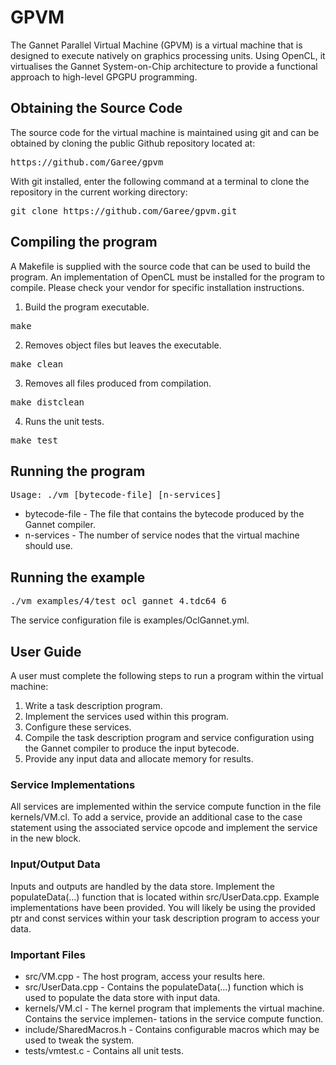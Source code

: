 GPVM
==

The Gannet Parallel Virtual Machine (GPVM) is a virtual machine that is designed to execute natively on graphics processing units. Using OpenCL, it virtualises the Gannet System-on-Chip architecture to provide a functional approach to high-level GPGPU programming.

Obtaining the Source Code
-------------------------
The source code for the virtual machine is maintained using git and can be obtained by cloning the public Github
repository located at:

<pre>
https://github.com/Garee/gpvm
</pre>

With git installed, enter the following command at a terminal to clone the repository in the current working
directory:

<pre>
git clone https://github.com/Garee/gpvm.git
</pre>

Compiling the program
---------------------
A Makefile is supplied with the source code that can be used to build the program. An implementation of OpenCL
must be installed for the program to compile. Please check your vendor for specific installation instructions.

1. Build the program executable.
<pre>
make
</pre>

2. Removes object files but leaves the executable.
<pre>
make clean
</pre>

3. Removes all files produced from compilation.
<pre>
make distclean
</pre>

4. Runs the unit tests.
<pre>
make test
</pre>

Running the program
-------------------
<pre>
Usage: ./vm [bytecode-file] [n-services]
</pre>

* bytecode-file - The file that contains the bytecode produced by the Gannet compiler.
* n-services - The number of service nodes that the virtual machine should use.

Running the example
-------------------
<pre>
./vm examples/4/test_ocl_gannet_4.tdc64 6
</pre>

The service configuration file is examples/OclGannet.yml.

User Guide
----------

A user must complete the following steps to run a program within the virtual machine:

1. Write a task description program.
2. Implement the services used within this program.
3. Configure these services.
4. Compile the task description program and service configuration using the Gannet compiler to produce the
input bytecode.
5. Provide any input data and allocate memory for results.

### Service Implementations

All services are implemented within the service compute function in the file kernels/VM.cl. To add a service,
provide an additional case to the case statement using the associated service opcode and implement the service
in the new block.

### Input/Output Data

Inputs and outputs are handled by the data store. Implement the populateData(...) function that is located within
src/UserData.cpp. Example implementations have been provided. You will likely be using the provided ptr and
const services within your task description program to access your data.

### Important Files

* src/VM.cpp - The host program, access your results here.
* src/UserData.cpp - Contains the populateData(...) function which is used to populate the data store with
input data.
* kernels/VM.cl - The kernel program that implements the virtual machine. Contains the service implemen-
tations in the service compute function.
* include/SharedMacros.h - Contains configurable macros which may be used to tweak the system.
* tests/vmtest.c - Contains all unit tests.


